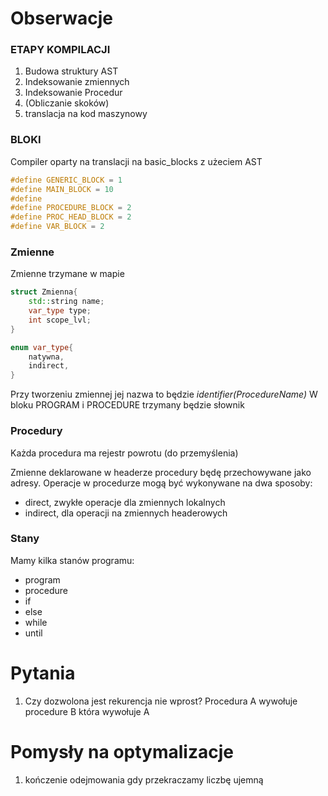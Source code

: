 # Obserwacje

### ETAPY KOMPILACJI
1. Budowa struktury AST
2. Indeksowanie zmiennych
3. Indeksowanie Procedur
4. (Obliczanie skoków)
5. translacja na kod maszynowy


### BLOKI

Compiler oparty na translacji na basic_blocks z użeciem AST

```c++
#define GENERIC_BLOCK = 1
#define MAIN_BLOCK = 10
#define 
#define PROCEDURE_BLOCK = 2
#define PROC_HEAD_BLOCK = 2
#define VAR_BLOCK = 2

```

### Zmienne
Zmienne trzymane w mapie 

``` c++
struct Zmienna{
    std::string name;
    var_type type;
    int scope_lvl;
}

enum var_type{
    natywna,
    indirect,
}
```
Przy tworzeniu zmiennej jej nazwa to będzie _identifier(ProcedureName)_
W bloku PROGRAM i PROCEDURE trzymany będzie słownik
###
### Procedury
Każda procedura ma rejestr powrotu (do przemyślenia)

Zmienne deklarowane w headerze procedury będę przechowywane jako adresy. Operacje w procedurze mogą być wykonywane na dwa sposoby:
- direct, zwykłe operacje dla zmiennych lokalnych  
- indirect, dla operacji na zmiennych headerowych
  

### Stany

Mamy kilka stanów programu:
- program
- procedure
- if
- else
- while
- until
  
# Pytania

1. Czy dozwolona jest rekurencja nie wprost? Procedura A wywołuje procedure B która wywołuje A


# Pomysły na optymalizacje
1. kończenie odejmowania gdy przekraczamy liczbę ujemną